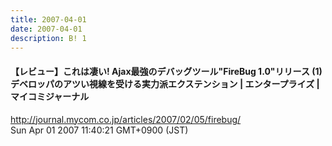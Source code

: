 ```yaml
---
title: 2007-04-01
date: 2007-04-01
description: B! 1
---
```


#### 【レビュー】これは凄い! Ajax最強のデバッグツール"FireBug 1.0"リリース (1) デベロッパのアツい視線を受ける実力派エクステンション | エンタープライズ | マイコミジャーナル
http://journal.mycom.co.jp/articles/2007/02/05/firebug/<br>
Sun Apr 01 2007 11:40:21 GMT+0900 (JST)<br>


